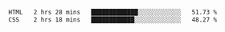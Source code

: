 
<!--START_SECTION:waka-->

```txt
HTML   2 hrs 28 mins   █████████████░░░░░░░░░░░░   51.73 %
CSS    2 hrs 18 mins   ████████████░░░░░░░░░░░░░   48.27 %
```

<!--END_SECTION:waka-->
